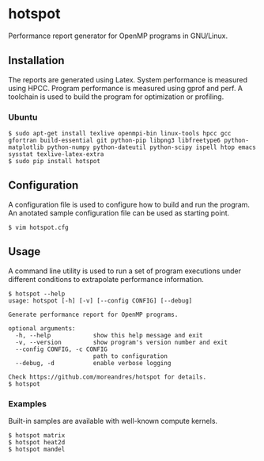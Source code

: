 # hotspot

Performance report generator for OpenMP programs in GNU/Linux.

## Installation

The reports are generated using Latex.
System performance is measured using HPCC.
Program performance is measured using gprof and perf.
A toolchain is used to build the program for optimization or profiling.

### Ubuntu

```
$ sudo apt-get install texlive openmpi-bin linux-tools hpcc gcc gfortran build-essential git python-pip libpng3 libfreetype6 python-matplotlib python-numpy python-dateutil python-scipy ispell htop emacs sysstat texlive-latex-extra
$ sudo pip install hotspot
```

## Configuration

A configuration file is used to configure how to build and run the program.
An anotated sample configuration file can be used as starting point.

```
$ vim hotspot.cfg
```

## Usage

A command line utility is used to run a set of program executions under different conditions to extrapolate performance information.

```
$ hotspot --help
usage: hotspot [-h] [-v] [--config CONFIG] [--debug]

Generate performance report for OpenMP programs.

optional arguments:
  -h, --help            show this help message and exit
  -v, --version         show program's version number and exit
  --config CONFIG, -c CONFIG
                        path to configuration
  --debug, -d           enable verbose logging

Check https://github.com/moreandres/hotspot for details.
$ hotspot
```

### Examples

Built-in samples are available with well-known compute kernels.

```
$ hotspot matrix
$ hotspot heat2d
$ hotspot mandel
```
